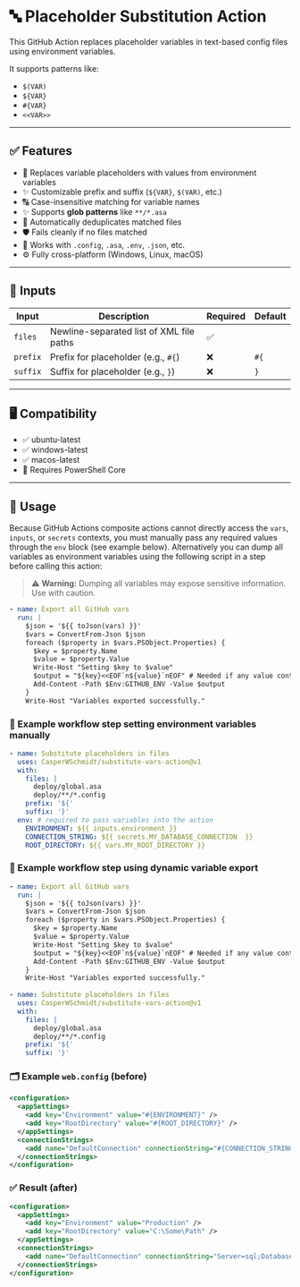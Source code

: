 # 🔤 Placeholder Substitution Action

This GitHub Action replaces placeholder variables in text-based config files using environment variables.

It supports patterns like:
- `$(VAR)`
- `${VAR}`
- `#{VAR}`
- `<<VAR>>`

---

## ✅ Features

- 🔁 Replaces variable placeholders with values from environment variables
- ✨ Customizable prefix and suffix (`${VAR}`, `$(VAR)`, etc.)
- 🔠 Case-insensitive matching for variable names
- ✨ Supports **glob patterns** like `**/*.asa`
- 🚫 Automatically deduplicates matched files
- 🛡️ Fails cleanly if no files matched
- 🧾 Works with `.config`, `.asa`, `.env`, `.json`, etc.
- ⚙️ Fully cross-platform (Windows, Linux, macOS)

---

## 🔧 Inputs

| Input    | Description                                 | Required | Default |
|----------|---------------------------------------------|----------|---------|
| `files`  | Newline-separated list of XML file paths    | ✅       |         |
| `prefix` | Prefix for placeholder (e.g., `#{`)         | ❌       | `#{`    |
| `suffix` | Suffix for placeholder (e.g., `}`)          | ❌       | `}`     |

---

## 🖥️ Compatibility
- ✅ ubuntu-latest
- ✅ windows-latest
- ✅ macos-latest
- 🔧 Requires PowerShell Core

---

## 🚀 Usage

Because GitHub Actions composite actions cannot directly access the `vars`, `inputs`, or `secrets` contexts, you must manually pass any required values through the `env` block (see example below).
Alternatively you can dump all variables as environment variables using the following script in a step before calling this action:

> ⚠️ **Warning:** Dumping all variables may expose sensitive information. Use with caution.

```yaml
- name: Export all GitHub vars
  run: |
    $json = '${{ toJson(vars) }}'
	$vars = ConvertFrom-Json $json
	foreach ($property in $vars.PSObject.Properties) {
	  $key = $property.Name
	  $value = $property.Value
	  Write-Host "Setting $key to $value"
	  $output = "${key}<<EOF`n${value}`nEOF" # Needed if any value contains a new-line (\r\n)
	  Add-Content -Path $Env:GITHUB_ENV -Value $output
    }
    Write-Host "Variables exported successfully."
```

### 🧪 Example workflow step setting environment variables manually

```yaml
- name: Substitute placeholders in files
  uses: CasperWSchmidt/substitute-vars-action@v1
  with:
    files: |
      deploy/global.asa
      deploy/**/*.config
    prefix: '${'
    suffix: '}'
  env: # required to pass variables into the action
    ENVIRONMENT: ${{ inputs.environment }}
    CONNECTION_STRING: ${{ secrets.MY_DATABASE_CONNECTION  }}
	ROOT_DIRECTORY: ${{ vars.MY_ROOT_DIRECTORY }}
```

### 🧪 Example workflow step using dynamic variable export

```yaml
- name: Export all GitHub vars
  run: |
    $json = '${{ toJson(vars) }}'
	$vars = ConvertFrom-Json $json
	foreach ($property in $vars.PSObject.Properties) {
	  $key = $property.Name
	  $value = $property.Value
	  Write-Host "Setting $key to $value"
	  $output = "${key}<<EOF`n${value}`nEOF" # Needed if any value contains a new-line (\r\n)
	  Add-Content -Path $Env:GITHUB_ENV -Value $output
    }
    Write-Host "Variables exported successfully."
	
- name: Substitute placeholders in files
  uses: CasperWSchmidt/substitute-vars-action@v1
  with:
    files: |
      deploy/global.asa
      deploy/**/*.config
    prefix: '${'
    suffix: '}'
```

### 🗂️ Example `web.config` (before)
```xml
<configuration>
  <appSettings>
    <add key="Environment" value="#{ENVIRONMENT}" />
    <add key="RootDirectory" value="#{ROOT_DIRECTORY}" />
  </appSettings>
  <connectionStrings>
    <add name="DefaultConnection" connectionString="#{CONNECTION_STRING}" />
  </connectionStrings>
</configuration>
```

### ✅ Result (after)
```xml
<configuration>
  <appSettings>
    <add key="Environment" value="Production" />
    <add key="RootDirectory" value="C:\Some\Path" />
  </appSettings>
  <connectionStrings>
    <add name="DefaultConnection" connectionString="Server=sql;Database=prod;User Id=admin;" />
  </connectionStrings>
</configuration>
```
